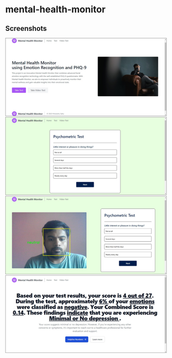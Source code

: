 # mental-health-monitor

## Screenshots
![screenshot](ScreenShots/1.jpg)
![screenshot](ScreenShots/2.jpg)
![screenshot](ScreenShots/3.jpg)
![screenshot](ScreenShots/4.jpg)
